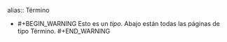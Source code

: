 alias:: Término

- #+BEGIN_WARNING
  Esto es un *tipo*. Abajo están todas las páginas de tipo Término.
  #+END_WARNING